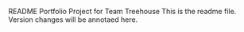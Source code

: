 README
Portfolio Project for Team Treehouse 
This is the readme file. Version changes will be annotaed here. 
